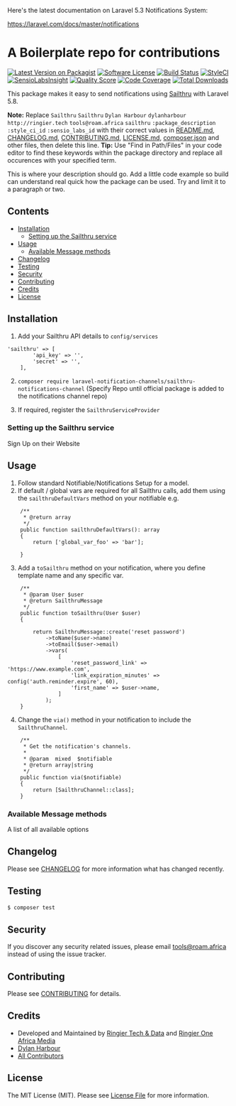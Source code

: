 Here's the latest documentation on Laravel 5.3 Notifications System: 

https://laravel.com/docs/master/notifications

# A Boilerplate repo for contributions

[![Latest Version on Packagist](https://img.shields.io/packagist/v/laravel-notification-channels/sailthru.svg?style=flat-square)](https://packagist.org/packages/laravel-notification-channels/sailthru)
[![Software License](https://img.shields.io/badge/license-MIT-brightgreen.svg?style=flat-square)](LICENSE.md)
[![Build Status](https://img.shields.io/travis/laravel-notification-channels/sailthru/master.svg?style=flat-square)](https://travis-ci.org/laravel-notification-channels/sailthru)
[![StyleCI](https://styleci.io/repos/:style_ci_id/shield)](https://styleci.io/repos/:style_ci_id)
[![SensioLabsInsight](https://img.shields.io/sensiolabs/i/:sensio_labs_id.svg?style=flat-square)](https://insight.sensiolabs.com/projects/:sensio_labs_id)
[![Quality Score](https://img.shields.io/scrutinizer/g/laravel-notification-channels/sailthru.svg?style=flat-square)](https://scrutinizer-ci.com/g/laravel-notification-channels/sailthru)
[![Code Coverage](https://img.shields.io/scrutinizer/coverage/g/laravel-notification-channels/sailthru/master.svg?style=flat-square)](https://scrutinizer-ci.com/g/laravel-notification-channels/sailthru/?branch=master)
[![Total Downloads](https://img.shields.io/packagist/dt/laravel-notification-channels/sailthru.svg?style=flat-square)](https://packagist.org/packages/laravel-notification-channels/sailthru)

This package makes it easy to send notifications using [Sailthru](https://www.sailthru.com) with Laravel 5.8.

**Note:** Replace ```Sailthru``` ```Sailthru``` ```Dylan Harbour``` ```dylanharbour``` ```http://ringier.tech``` ```tools@roam.africa``` ```sailthru``` ```:package_description``` ```:style_ci_id``` ```:sensio_labs_id``` with their correct values in [README.md](README.md), [CHANGELOG.md](CHANGELOG.md), [CONTRIBUTING.md](CONTRIBUTING.md), [LICENSE.md](LICENSE.md), [composer.json](composer.json) and other files, then delete this line.
**Tip:** Use "Find in Path/Files" in your code editor to find these keywords within the package directory and replace all occurences with your specified term.

This is where your description should go. Add a little code example so build can understand real quick how the package can be used. Try and limit it to a paragraph or two.



## Contents

- [Installation](#installation)
	- [Setting up the Sailthru service](#setting-up-the-Sailthru-service)
- [Usage](#usage)
	- [Available Message methods](#available-message-methods)
- [Changelog](#changelog)
- [Testing](#testing)
- [Security](#security)
- [Contributing](#contributing)
- [Credits](#credits)
- [License](#license)


## Installation

1. Add your Sailthru API details to `config/services`
```
'sailthru' => [
        'api_key' => '',
        'secret' => '',
    ],
```
2. `composer require laravel-notification-channels/sailthru-notifications-channel`
(Specify Repo until official package is added to the notifications channel repo)

2. If required, register the `SailthruServiceProvider`


### Setting up the Sailthru service

Sign Up on their Website

## Usage

1. Follow standard Notifiable/Notifications Setup for a model. 
2. If default / global vars are required for all Sailthru calls, add them using the `sailthruDefaultVars` method on your notifiable e.g. 
```
    /**
     * @return array
     */
    public function sailthruDefaultVars(): array
    {
        return ['global_var_foo' => 'bar'];

    }
```
3. Add a `toSailthru` method on your notification, where you define template name and any specific var. 

```
    /**
     * @param User $user
     * @return SailthruMessage
     */
    public function toSailthru(User $user)
    {

        return SailthruMessage::create('reset password')
            ->toName($user->name)
            ->toEmail($user->email)
            ->vars(
                [
                    'reset_password_link' => 'https://www.example.com',
                    'link_expiration_minutes' => config('auth.reminder.expire', 60),
                    'first_name' => $user->name,
                ]
            );
    }
```

4. Change the `via()` method in your notification to include the `SailthruChannel`.

```
    /**
     * Get the notification's channels.
     *
     * @param  mixed  $notifiable
     * @return array|string
     */
    public function via($notifiable)
    {
        return [SailthruChannel::class];
    }

```
### Available Message methods

A list of all available options

## Changelog

Please see [CHANGELOG](CHANGELOG.md) for more information what has changed recently.

## Testing

``` bash
$ composer test
```

## Security

If you discover any security related issues, please email tools@roam.africa instead of using the issue tracker.

## Contributing

Please see [CONTRIBUTING](CONTRIBUTING.md) for details.

## Credits

- Developed and Maintained by [Ringier Tech & Data](http://ringier.tech) and [Ringier One Africa Media](https://roam.africa)
- [Dylan Harbour](https://github.com/dylanharbour)
- [All Contributors](../../contributors)

## License

The MIT License (MIT). Please see [License File](LICENSE.md) for more information.
